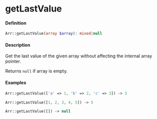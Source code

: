 # getLastValue

#### Definition

```php
Arr::getLastValue(array $array): mixed|null
```

#### Description

Get the last value of the given array without affecting the internal array pointer.

Returns `null` if array is empty.

#### Examples

```php
Arr::getLastValue(['a' => 1, 'b' => 2, 'c' => 3]) -> 3

Arr::getLastValue([1, 2, 3, 4, 5]) -> 5

Arr::getLastValue([]) -> null
```

